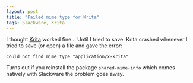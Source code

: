 ```yaml
---
layout: post
title: "Failed mime type for Krita"
tags: Slackware, Krita
---
```


I thought [Krita][] worked fine... Until I tried to save. Krita crashed whenever I tried to save (or open) a file and gave the error:

```
Could not find mime type "application/x-krita"
```

Turns out if you reinstall the package `shared-mime-info` which comes natively with Slackware the problem goes away.

[Krita]: https://krita.org/ "Krita Digital Painting"
